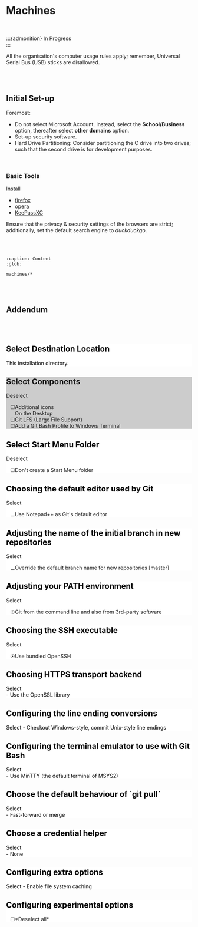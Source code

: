 <br>

# Machines

<br>

:::{admonition} In Progress
<br>
:::

All the organisation's computer usage rules apply; remember, Universal Serial Bus (USB) sticks are disallowed.

<br>
<br>

## Initial Set-up

Foremost:

* Do not select Microsoft Account.  Instead, select the **School/Business** option, thereafter select **other domains** option.
* Set-up security software.
* Hard Drive Partitioning: Consider partitioning the C drive into two drives; such that the second drive is for development purposes.

<br>

### Basic Tools

Install

* [firefox](https://www.mozilla.org/en-GB/firefox/)
* [opera](https://www.opera.com)
* [KeePassXC](https://keepassxc.org/)

Ensure that the privacy & security settings of the browsers are strict; additionally, set the default search engine to _duckduckgo_.

<br>
<br>


```{toctree}
:caption: Content
:glob:

machines/*
```

<br>
<br>

## Addendum

<br>
<br>

<div class="carousel-page-container">
  <div class="carousel-container">
    <div class="carousel-cell">
      <div class="carousel-slide" style="background: #ffffff;">
        <div class="carousel-slide-copy ">
          <h2 style="color: black;">Select Destination Location</h2>
          <p style="color: black;">This installation directory.</p>
        </div>
      </div>
    </div>
    <div class="carousel-cell">
      <div class="carousel-slide" style="background: #cccccc;">
        <div class="carousel-slide-copy">
          <h2>Select Components</h2>
          Deselect            
            <ul style="list-style-type: '\2610';">
              <li>Additional icons<br>On the Desktop</li>
              <li>Git LFS (Large File Support)</li>
              <li>Add a Git Bash Profile to Windows Terminal</li>
            </ul>
        </div>
      </div>
    </div>
    <div class="carousel-cell">
      <div class="carousel-slide" style="background: #ffffff;">
        <div class="carousel-slide-copy ">
          <h2 style="color: black;">Select Start Menu Folder</h2>
          Deselect
          <ul style="list-style-type: '\2610';">
            <li>Don't create a Start Menu folder</li>
          </ul>
        </div>
      </div>
    </div>
    <div class="carousel-cell">
      <div class="carousel-slide" style="background: #ffffff;">
        <div class="carousel-slide-copy ">
          <h2 style="color: black;">Choosing the default editor used by Git</h2>
          Select
          <ul style="list-style-type: '\268A';">
            <li>Use Notepad++ as Git's default editor</li>
          </ul>
        </div>
      </div>
    </div>
    <div class="carousel-cell">
      <div class="carousel-slide" style="background: #ffffff;">
        <div class="carousel-slide-copy ">
          <h2 style="color: black;">Adjusting the name of the initial branch in new repositories</h2>
          Select
          <ul style="list-style-type: '\268A';">
            <li>Override the default branch name for new repositories [master]</li>
          </ul>
        </div>
      </div>
    </div>
    <div class="carousel-cell">
      <div class="carousel-slide" style="background: #ffffff;">
        <div class="carousel-slide-copy ">
          <h2 style="color: black;">Adjusting your PATH environment</h2>
          Select          
          <ul style="list-style-type: '\2609';">
            <li>Git from the command line and also from 3rd-party software</li>
          </ul>
        </div>
      </div>
    </div>
    <div class="carousel-cell">
      <div class="carousel-slide" style="background: #ffffff;">
        <div class="carousel-slide-copy ">
          <h2 style="color: black;">Choosing the SSH executable</h2>
          Select
          <ul style="list-style-type: '\2609';">
            <li>Use bundled OpenSSH</li>
          </ul>
        </div>
      </div>
    </div>
    <div class="carousel-cell">
      <div class="carousel-slide" style="background: #ffffff;">
        <div class="carousel-slide-copy ">
          <h2 style="color: black;">Choosing HTTPS transport backend</h2>
          <p style="color: black;">
          Select<br>
          - Use the OpenSSL library
          </p>
        </div>
      </div>
    </div>
    <div class="carousel-cell">
      <div class="carousel-slide" style="background: #ffffff;">
        <div class="carousel-slide-copy ">
          <h2 style="color: black;">Configuring the line ending conversions</h2>
          <p style="color: black;">
          Select
          - Checkout Windows-style, commit Unix-style line endings
          </p>
        </div>
      </div>
    </div>
    <div class="carousel-cell">
      <div class="carousel-slide" style="background: #ffffff;">
        <div class="carousel-slide-copy ">
          <h2 style="color: black;">Configuring the terminal emulator to use with Git Bash</h2>
          <p style="color: black;">
          Select<br>
          - Use MinTTY (the default terminal of MSYS2)
          </p>
        </div>
      </div>
    </div>
    <div class="carousel-cell">
      <div class="carousel-slide" style="background: #ffffff;">
        <div class="carousel-slide-copy ">
          <h2 style="color: black;">Choose the default behaviour of `git pull`</h2>
          <p style="color: black;">
          Select<br>
          - Fast-forward or merge
          </p>
        </div>
      </div>
    </div>
    <div class="carousel-cell">
      <div class="carousel-slide" style="background: #ffffff;">
        <div class="carousel-slide-copy ">
          <h2 style="color: black;">Choose a credential helper</h2>
          <p style="color: black;">
          Select<br>
          - None
          </p>
        </div>
      </div>
    </div>
    <div class="carousel-cell">
      <div class="carousel-slide" style="background: #ffffff;">
        <div class="carousel-slide-copy ">
          <h2 style="color: black;">Configuring extra options</h2>
          <p style="color: black;">
          Select
          - Enable file system caching
          </p>
        </div>
      </div>
    </div>
    <div class="carousel-cell">
      <div class="carousel-slide" style="background: #ffffff;">
        <div class="carousel-slide-copy ">
          <h2 style="color: black;">Configuring experimental options</h2>
          <ul style="list-style-type: '\2610';">
            <li>*Deselect all*</li>
          </ul>
        </div>
      </div>
    </div>
  </div>
</div>

<script>
let elem = document.querySelector(".carousel-container");
new Flickity(elem, {
    cellAlign: "right",
    contain: true,
    initialIndex: 2,
    pageDots: false,
    wrapAround: true,
    draggable: true,
    prevNextButtons: true,
    pauseAutoPlayOnHover: false
});
</script>

<br>
<br>

